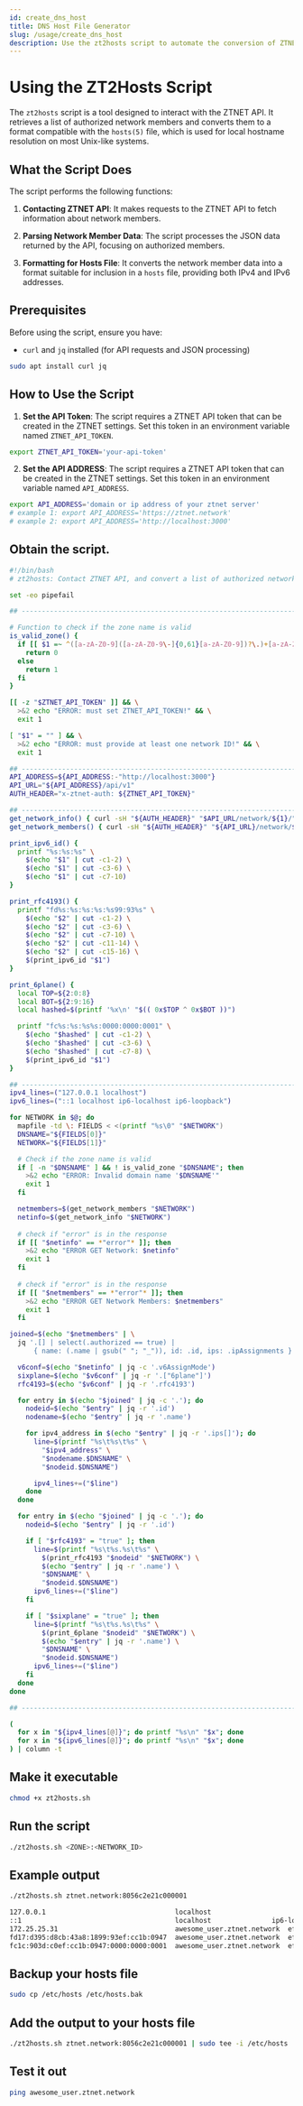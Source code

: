 ```yaml
---
id: create_dns_host
title: DNS Host File Generator
slug: /usage/create_dns_host
description: Use the zt2hosts script to automate the conversion of ZTNET API network member data into a hosts file format for efficient local DNS resolution.
---
```


# Using the ZT2Hosts Script

The `zt2hosts` script is a tool designed to interact with the ZTNET API. It retrieves a list of authorized network members and converts them to a format compatible with the `hosts(5)` file, which is used for local hostname resolution on most Unix-like systems.

## What the Script Does

The script performs the following functions:

1. **Contacting ZTNET API**: It makes requests to the ZTNET API to fetch information about network members.

2. **Parsing Network Member Data**: The script processes the JSON data returned by the API, focusing on authorized members.

3. **Formatting for Hosts File**: It converts the network member data into a format suitable for inclusion in a `hosts` file, providing both IPv4 and IPv6 addresses.

## Prerequisites

Before using the script, ensure you have:

- `curl` and `jq` installed (for API requests and JSON processing) 
```bash	
sudo apt install curl jq
```

## How to Use the Script

1. **Set the API Token**: The script requires a ZTNET API token that can be created in the ZTNET settings. Set this token in an environment variable named `ZTNET_API_TOKEN`.
```bash
export ZTNET_API_TOKEN='your-api-token'
```

2. **Set the API ADDRESS**: The script requires a ZTNET API token that can be created in the ZTNET settings. Set this token in an environment variable named `API_ADDRESS`.
```bash
export API_ADDRESS='domain or ip address of your ztnet server'
# example 1: export API_ADDRESS='https://ztnet.network'
# example 2: export API_ADDRESS='http://localhost:3000'
```


## Obtain the script.
```bash
#!/bin/bash
# zt2hosts: Contact ZTNET API, and convert a list of authorized network members to hosts(5) format

set -eo pipefail

## -----------------------------------------------------------------------------

# Function to check if the zone name is valid
is_valid_zone() {
  if [[ $1 =~ ^([a-zA-Z0-9]([a-zA-Z0-9\-]{0,61}[a-zA-Z0-9])?\.)+[a-zA-Z]{2,6}$ ]]; then
    return 0 
  else
    return 1
  fi
}

[[ -z "$ZTNET_API_TOKEN" ]] && \
  >&2 echo "ERROR: must set ZTNET_API_TOKEN!" && \
  exit 1

[ "$1" = "" ] && \
  >&2 echo "ERROR: must provide at least one network ID!" && \
  exit 1

## -----------------------------------------------------------------------------
API_ADDRESS=${API_ADDRESS:-"http://localhost:3000"}
API_URL="${API_ADDRESS}/api/v1"
AUTH_HEADER="x-ztnet-auth: ${ZTNET_API_TOKEN}"

## -----------------------------------------------------------------------------
get_network_info() { curl -sH "${AUTH_HEADER}" "$API_URL/network/${1}/"; }
get_network_members() { curl -sH "${AUTH_HEADER}" "${API_URL}/network/${1}/member/"; }

print_ipv6_id() {
  printf "%s:%s:%s" \
    $(echo "$1" | cut -c1-2) \
    $(echo "$1" | cut -c3-6) \
    $(echo "$1" | cut -c7-10)
}

print_rfc4193() {
  printf "fd%s:%s:%s:%s:%s99:93%s" \
    $(echo "$2" | cut -c1-2) \
    $(echo "$2" | cut -c3-6) \
    $(echo "$2" | cut -c7-10) \
    $(echo "$2" | cut -c11-14) \
    $(echo "$2" | cut -c15-16) \
    $(print_ipv6_id "$1")
}

print_6plane() {
  local TOP=${2:0:8}
  local BOT=${2:9:16}
  local hashed=$(printf '%x\n' "$(( 0x$TOP ^ 0x$BOT ))")

  printf "fc%s:%s:%s%s:0000:0000:0001" \
    $(echo "$hashed" | cut -c1-2) \
    $(echo "$hashed" | cut -c3-6) \
    $(echo "$hashed" | cut -c7-8) \
    $(print_ipv6_id "$1")
}

## -----------------------------------------------------------------------------
ipv4_lines=("127.0.0.1 localhost")
ipv6_lines=("::1 localhost ip6-localhost ip6-loopback")

for NETWORK in $@; do
  mapfile -td \: FIELDS < <(printf "%s\0" "$NETWORK")
  DNSNAME="${FIELDS[0]}"
  NETWORK="${FIELDS[1]}"

  # Check if the zone name is valid
  if [ -n "$DNSNAME" ] && ! is_valid_zone "$DNSNAME"; then
    >&2 echo "ERROR: Invalid domain name '$DNSNAME'"
    exit 1
  fi

  netmembers=$(get_network_members "$NETWORK")
  netinfo=$(get_network_info "$NETWORK")
  
  # check if "error" is in the response
  if [[ "$netinfo" == *"error"* ]]; then
    >&2 echo "ERROR GET Network: $netinfo"
    exit 1
  fi
  
  # check if "error" is in the response
  if [[ "$netmembers" == *"error"* ]]; then
    >&2 echo "ERROR GET Network Members: $netmembers"
    exit 1
  fi

joined=$(echo "$netmembers" | \
  jq '.[] | select(.authorized == true) | 
      { name: (.name | gsub(" "; "_")), id: .id, ips: .ipAssignments }')

  v6conf=$(echo "$netinfo" | jq -c '.v6AssignMode')
  sixplane=$(echo "$v6conf" | jq -r '.["6plane"]')
  rfc4193=$(echo "$v6conf" | jq -r '.rfc4193')

  for entry in $(echo "$joined" | jq -c '.'); do
    nodeid=$(echo "$entry" | jq -r '.id')
    nodename=$(echo "$entry" | jq -r '.name')

    for ipv4_address in $(echo "$entry" | jq -r '.ips[]'); do
      line=$(printf "%s\t%s\t%s" \
        "$ipv4_address" \
        "$nodename.$DNSNAME" \
        "$nodeid.$DNSNAME")

      ipv4_lines+=("$line")
    done
  done

  for entry in $(echo "$joined" | jq -c '.'); do
    nodeid=$(echo "$entry" | jq -r '.id')

    if [ "$rfc4193" = "true" ]; then
      line=$(printf "%s\t%s.%s\t%s" \
        $(print_rfc4193 "$nodeid" "$NETWORK") \
        $(echo "$entry" | jq -r '.name') \
        "$DNSNAME" \
        "$nodeid.$DNSNAME")
      ipv6_lines+=("$line")
    fi

    if [ "$sixplane" = "true" ]; then
      line=$(printf "%s\t%s.%s\t%s" \
        $(print_6plane "$nodeid" "$NETWORK") \
        $(echo "$entry" | jq -r '.name') \
        "$DNSNAME" \
        "$nodeid.$DNSNAME")
      ipv6_lines+=("$line")
    fi
  done
done

## -----------------------------------------------------------------------------

(
  for x in "${ipv4_lines[@]}"; do printf "%s\n" "$x"; done
  for x in "${ipv6_lines[@]}"; do printf "%s\n" "$x"; done
) | column -t
```

## Make it executable
```bash
chmod +x zt2hosts.sh
```

## Run the script
```bash
./zt2hosts.sh <ZONE>:<NETWORK_ID>
```

## Example output
```bash
./zt2hosts.sh ztnet.network:8056c2e21c000001
```

```bash
127.0.0.1                                localhost                                            
::1                                      localhost               ip6-localhost                ip6-loopback
172.25.25.31                             awesome_user.ztnet.network  efcc1b0000.ztnet.network  
fd17:d395:d8cb:43a8:1899:93ef:cc1b:0947  awesome_user.ztnet.network  efcc1b0000.ztnet.network  
fc1c:903d:c0ef:cc1b:0947:0000:0000:0001  awesome_user.ztnet.network  efcc1b0000.ztnet.network
```

## Backup your hosts file
```bash
sudo cp /etc/hosts /etc/hosts.bak
```

## Add the output to your hosts file
```bash
./zt2hosts.sh ztnet.network:8056c2e21c000001 | sudo tee -i /etc/hosts
```

## Test it out
```bash
ping awesome_user.ztnet.network
```

